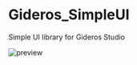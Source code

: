 # Gideros_SimpleUI
Simple UI library for Gideros Studio

![preview](http://forum.giderosmobile.com/uploads/editor/9z/onq2m6ol36qa.gif)
